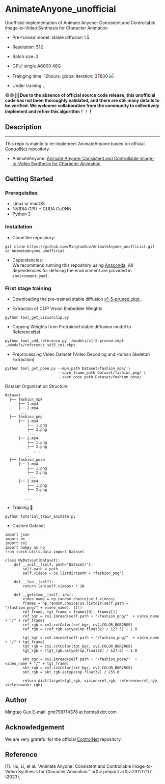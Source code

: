 # AnimateAnyone_unofficial
Unofficial implementation of Animate Anyone: Consistent and Controllable Image-to-Video Synthesis for Character Animation 

- Pre-trained model: stable diffusion 1.5
- Resolution: 512
- Batch size: 2
- GPU: single A6000 48G

- Trainging time: 12hours, global iteration: 37800
![](https://github.com/MingtaoGuo/AnimateAnyone_unofficial/blob/main/display/sd1.5_iter37800_bs2.png)

- Under training...

:smile::smile::rocket::rocket:__Due to the absence of official source code release, this unofficial code has not been thoroughly validated, and there are still many details to be verified. We welcome collaboration from the community to collectively implement and refine this algorithm！！！__


## Description   
--------------

This repo is mainly to re-implement AnimateAnyone based on official [ControlNet](https://github.com/lllyasviel/ControlNet) repository.
- AnimateAnyone: [Animate Anyone: Consistent and Controllable Image-to-Video Synthesis for Character Animation](https://arxiv.org/pdf/2311.17117.pdf)
## Getting Started
### Prerequisites
- Linux or macOS
- NVIDIA GPU + CUDA CuDNN
- Python 3

### Installation
- Clone the repository:
``` 
git clone https://github.com/MingtaoGuo/AnimateAnyone_unofficial.git
cd AnimateAnyone_unofficial
```
- Dependencies:  
We recommend running this repository using [Anaconda](https://docs.anaconda.com/anaconda/install/). 
All dependencies for defining the environment are provided in `environment.yaml`.

### First stage training
- Downloading the pre-trained stable diffusion [v1-5-pruned.ckpt
](https://huggingface.co/runwayml/stable-diffusion-v1-5/tree/main).

- Extraction of CLIP Vision Embedder Weights
``` 
python tool_get_visionclip.py
```
- Copying Weights from Pretrained stable diffusion model to ReferenceNet
``` 
python tool_add_reference.py ./models/v1-5-pruned.ckpt ./models/reference_sd15_ini.ckpt
```
- Preprocessing Video Dataset (Video Decoding and Human Skeleton Extraction)
``` 
python tool_get_pose.py --mp4_path Dataset/fashion_mp4/ \
                        --save_frame_path Dataset/fashion_png/ \
                        --save_pose_path Dataset/fashion_pose/
```
Dataset Organization Structure
```
Dataset
  ├── fashion_mp4
      ├── 1.mp4
      ├── 2.mp4
       ...
  ├── fashion_png
      ├── 1.mp4
          ├── 1.png
          ├── 2.png
           ...
      ├── 2.mp4
          ├── 1.png
          ├── 2.png
             ...
         ...
  ├── fashion_pose
      ├── 1.mp4
          ├── 1.png
          ├── 2.png
           ...
      ├── 2.mp4
          ├── 1.png
          ├── 2.png
             ...
         ...
```       
- Training :rocket:
```
python tutorial_train_animate.py
```
- Custom Dataset 
```
import json
import os 
import cv2
import numpy as np
from torch.utils.data import Dataset

class MyDataset(Dataset):
    def __init__(self, path="Dataset/"):
        self.path = path
        self.videos = os.listdir(path + "fashion_png")

    def __len__(self):
        return len(self.videos) * 10

    def __getitem__(self, idx):
        video_name = np.random.choice(self.videos)
        frames = np.random.choice(os.listdir(self.path + "/fashion_png/" + video_name), [2])
        ref_frame, tgt_frame = frames[0], frames[1]
        ref_bgr = cv2.imread(self.path + "/fashion_png/"  + video_name + "/" + ref_frame)
        ref_rgb = cv2.cvtColor(ref_bgr, cv2.COLOR_BGR2RGB)
        ref_rgb = (ref_rgb.astype(np.float32) / 127.5) - 1.0

        tgt_bgr = cv2.imread(self.path + "/fashion_png/"  + video_name + "/" + tgt_frame)
        tgt_rgb = cv2.cvtColor(tgt_bgr, cv2.COLOR_BGR2RGB)
        tgt_rgb = (tgt_rgb.astype(np.float32) / 127.5) - 1.0

        skt_bgr = cv2.imread(self.path + "/fashion_pose/"  + video_name + "/" + tgt_frame)
        skt_rgb = cv2.cvtColor(skt_bgr, cv2.COLOR_BGR2RGB)
        skt_rgb = skt_rgb.astype(np.float32) / 255.0

        return dict(target=tgt_rgb, vision=ref_rgb, reference=ref_rgb, skeleton=skt_rgb)
```
## Author 
Mingtao Guo
E-mail: gmt798714378 at hotmail dot com
## Acknowledgement
We are very grateful for the official [ControlNet](https://github.com/lllyasviel/ControlNet) repository.
## Reference
[1]. Hu, Li, et al. "Animate Anyone: Consistent and Controllable Image-to-Video Synthesis for Character Animation." arXiv preprint arXiv:2311.17117 (2023).
